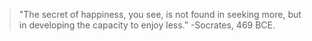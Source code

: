 > "The secret of happiness, you see, is not found in seeking more, but in developing the capacity to enjoy less.” -Socrates, 469 BCE.
